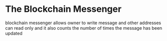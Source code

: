 # The Blockchain Messenger
blockchain messenger allows owner to write message and other addresses can read only and it also counts the number of times the message has been updated